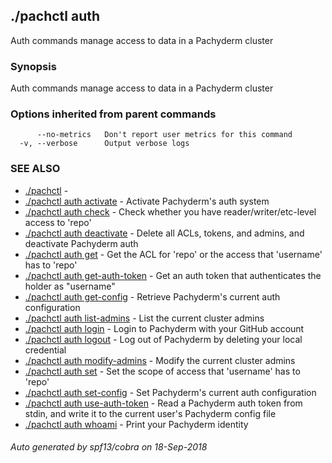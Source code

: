 ## ./pachctl auth

Auth commands manage access to data in a Pachyderm cluster

### Synopsis


Auth commands manage access to data in a Pachyderm cluster

### Options inherited from parent commands

```
      --no-metrics   Don't report user metrics for this command
  -v, --verbose      Output verbose logs
```

### SEE ALSO
* [./pachctl](./pachctl.md)	 - 
* [./pachctl auth activate](./pachctl_auth_activate.md)	 - Activate Pachyderm's auth system
* [./pachctl auth check](./pachctl_auth_check.md)	 - Check whether you have reader/writer/etc-level access to 'repo'
* [./pachctl auth deactivate](./pachctl_auth_deactivate.md)	 - Delete all ACLs, tokens, and admins, and deactivate Pachyderm auth
* [./pachctl auth get](./pachctl_auth_get.md)	 - Get the ACL for 'repo' or the access that 'username' has to 'repo'
* [./pachctl auth get-auth-token](./pachctl_auth_get-auth-token.md)	 - Get an auth token that authenticates the holder as "username"
* [./pachctl auth get-config](./pachctl_auth_get-config.md)	 - Retrieve Pachyderm's current auth configuration
* [./pachctl auth list-admins](./pachctl_auth_list-admins.md)	 - List the current cluster admins
* [./pachctl auth login](./pachctl_auth_login.md)	 - Login to Pachyderm with your GitHub account
* [./pachctl auth logout](./pachctl_auth_logout.md)	 - Log out of Pachyderm by deleting your local credential
* [./pachctl auth modify-admins](./pachctl_auth_modify-admins.md)	 - Modify the current cluster admins
* [./pachctl auth set](./pachctl_auth_set.md)	 - Set the scope of access that 'username' has to 'repo'
* [./pachctl auth set-config](./pachctl_auth_set-config.md)	 - Set Pachyderm's current auth configuration
* [./pachctl auth use-auth-token](./pachctl_auth_use-auth-token.md)	 - Read a Pachyderm auth token from stdin, and write it to the current user's Pachyderm config file
* [./pachctl auth whoami](./pachctl_auth_whoami.md)	 - Print your Pachyderm identity

###### Auto generated by spf13/cobra on 18-Sep-2018
